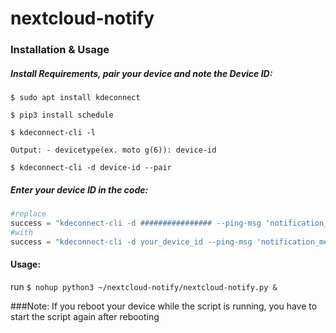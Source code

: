 # nextcloud-notify


### Installation & Usage

  ##### Install Requirements, pair your device and note the Device ID:

`$ sudo apt install kdeconnect`

`$ pip3 install schedule`

`$ kdeconnect-cli -l`

`Output: - devicetype(ex. moto g(6)): device-id`

`$ kdeconnect-cli -d device-id --pair`


##### Enter your device ID in the code:

```python
#replace
success = "kdeconnect-cli -d ################ --ping-msg 'notification_message'"
#with
success = "kdeconnect-cli -d your_device_id --ping-msg 'notification_message'"


```
#### Usage:

run `$ nohup python3 ~/nextcloud-notify/nextcloud-notify.py &`

###Note: If you reboot your device while the script is running, you have to start the script again after rebooting
